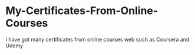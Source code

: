 # My-Certificates-From-Online-Courses
I have got many certificates from online courses web such as Coursera and Udemy
